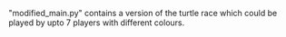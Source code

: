 "modified_main.py" contains a version of the turtle race which could be played by upto 7 players with different colours.
